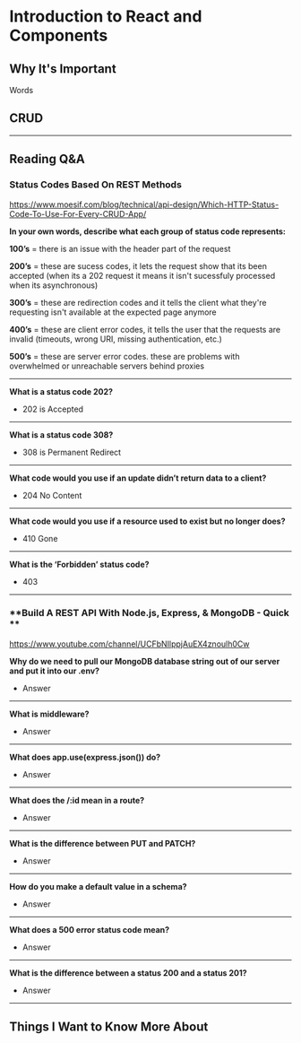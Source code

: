 # Introduction to React and Components

## Why It's Important

Words

## CRUD


-----------------

## Reading Q&A

### **Status Codes Based On REST Methods**

<https://www.moesif.com/blog/technical/api-design/Which-HTTP-Status-Code-To-Use-For-Every-CRUD-App/>

**In your own words, describe what each group of status code represents:**

**100’s** = there is an issue with the header part of the request

**200’s** = these are sucess codes, it lets the request show that its been accepted (when its a 202 request it means it isn't sucessfuly processed when its asynchronous)

**300’s** = these are redirection codes and it tells the client what they're requesting isn't available at the expected page anymore 

**400’s** = these are client error codes, it tells the user that the requests are invalid (timeouts, wrong URI, missing authentication, etc.)

**500’s** = these are server error codes. these are problems with overwhelmed or unreachable servers behind proxies

---

**What is a status code 202?**

- 202 is Accepted 

---

**What is a status code 308?**

- 308 is Permanent Redirect

---

**What code would you use if an update didn’t return data to a client?**

- 204 No Content

---

**What code would you use if a resource used to exist but no longer does?**

- 410 Gone

---

**What is the ‘Forbidden’ status code?**

- 403

-----------------

### **Build A REST API With Node.js, Express, & MongoDB - Quick **

<https://www.youtube.com/channel/UCFbNIlppjAuEX4znoulh0Cw>

**Why do we need to pull our MongoDB database string out of our server and put it into our .env?**

- Answer

---

**What is middleware?**

- Answer
---

**What does app.use(express.json()) do?**

- Answer

---

**What does the /:id mean in a route?**

- Answer

---

**What is the difference between PUT and PATCH?**

- Answer

---

**How do you make a default value in a schema?**

- Answer

---

**What does a 500 error status code mean?**

- Answer

---

**What is the difference between a status 200 and a status 201?**

- Answer

-----------------


## Things I Want to Know More About
